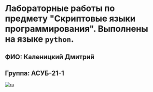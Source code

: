 # Лабораторные работы по предмету "Скриптовые языки программирования". Выполнены на языке `python`.
## ФИО: Каленицкий Дмитрий
## Группа: АСУБ-21-1

[![ru](https://img.shields.io/badge/Лаб1_Работа_с_сетевыми_протоколами.-red)](https://github.com/dogee4803/billmanager_cloudpayments/blob/main/README.md)